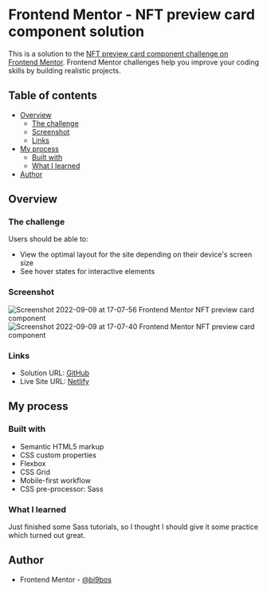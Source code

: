# Frontend Mentor - NFT preview card component solution

This is a solution to the [NFT preview card component challenge on Frontend Mentor](https://www.frontendmentor.io/challenges/nft-preview-card-component-SbdUL_w0U). Frontend Mentor challenges help you improve your coding skills by building realistic projects. 

## Table of contents

- [Overview](#overview)
  - [The challenge](#the-challenge)
  - [Screenshot](#screenshot)
  - [Links](#links)
- [My process](#my-process)
  - [Built with](#built-with)
  - [What I learned](#what-i-learned)
- [Author](#author)


## Overview

### The challenge

Users should be able to:

- View the optimal layout for the site depending on their device's screen size
- See hover states for interactive elements

### Screenshot

![Screenshot 2022-09-09 at 17-07-56 Frontend Mentor NFT preview card component](https://user-images.githubusercontent.com/91544648/191264973-e0bcfd06-ccf8-4602-98b0-cc9ae1235782.png)
![Screenshot 2022-09-09 at 17-07-40 Frontend Mentor NFT preview card component](https://user-images.githubusercontent.com/91544648/191264983-7933185c-b220-46a9-ae6a-a69758b0027e.png)


### Links

- Solution URL: [GitHub](https://www.github.com/nft-preview-card-component)
- Live Site URL: [Netlify](https://nft-card-prev.netlify.app)

## My process

### Built with

- Semantic HTML5 markup
- CSS custom properties
- Flexbox
- CSS Grid
- Mobile-first workflow
- CSS pre-processor: Sass

### What I learned

Just finished some Sass tutorials, so I thought I should give it some practice which turned out great.


## Author

- Frontend Mentor - [@bi9bos](https://www.frontendmentor.io/profile/bi9bos)
